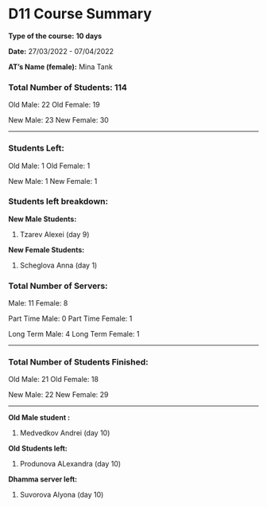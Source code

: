 # D11 Course Summary

**Type of the course:** **10 days**

**Date:**  27/03/2022 - 07/04/2022

**AT’s Name (female):** Mina Tank

### **Total Number of Students: 114**

Old Male:  22
Old Female: 19

New Male:  23
New Female: 30

---

### **Students Left:**

Old Male: 1
Old Female: 1

New Male: 1
New Female: 1

### **Students left breakdown:**

**New Male Students:** 

1. Tzarev Alexei (day 9)

**New Female Students:** 

1. Scheglova Anna (day 1)

### **Total Number of Servers:**

Male:  11 Female: 8

Part Time Male:  0
Part Time Female: 1

Long Term Male:  4
Long Term Female: 1

---

### **Total Number of Students Finished:**

Old Male: 21
Old Female: 18

New Male: 22
New Female: 29

---

**Old Male student :**

1. Medvedkov Andrei (day 10)

**Old Students left:**

1. Produnova ALexandra (day 10)

**Dhamma server left:**

1. Suvorova Alyona (day 10)